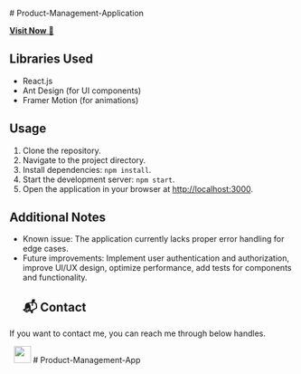



#   P r o d u c t - M a n a g e m e n t - A p p l i c a t i o n 


<a href="https://productmanageapplication.netlify.app/" target="_blank">**Visit Now** 🚀</a>
## Libraries Used

- React.js
- Ant Design (for UI components)
- Framer Motion (for animations)

## Usage

1. Clone the repository.
2. Navigate to the project directory.
3. Install dependencies: `npm install`.
4. Start the development server: `npm start`.
5. Open the application in your browser at [http://localhost:3000](http://localhost:3000).

## Additional Notes

- Known issue: The application currently lacks proper error handling for edge cases.
- Future improvements: Implement user authentication and authorization, improve UI/UX design, optimize performance, add tests for components and functionality.
 
 <h2>📬 Contact</h2>

If you want to contact me, you can reach me through below handles.

&nbsp;&nbsp;<a href="https://www.linkedin.com/in/chiranjeebmohanta/"><img src="https://www.felberpr.com/wp-content/uploads/linkedin-logo.png" width="30"></img></a>
#   P r o d u c t - M a n a g e m e n t - A p p  
 